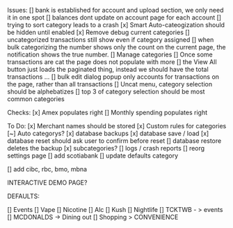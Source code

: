 Issues:
[] bank is established for account and upload section, we only need it in one spot
[] balances dont update on account page for each account
[] trying to sort category leads to a crash
[x] Smart Auto-cateogization should be hidden until enabled
[x] Remove debug current categories
[] uncategorized transactions still show even if category assigned
[] when bulk categorizing the number shows only the count on the current page, the notification shows the true number.
[] Manage categories 
[] Once some transactions are cat the page does not populate with more
[] the View All button just loads the paginated thing, instead we should have the total transactions ...
[] bulk edit dialog popup only accounts for transactions on the page, rather than all transactions
[] Uncat menu, category selection should be alphebatizes
[] top 3 of category selection should be most common categories

Checks:
[x] Amex populates right
[] Monthly spending populates right


To Do:
[x] Merchant names should be stored 
[x] Custom rules for categories
[~] Auto categorys?
[x] database backups 
[x] database save / load
[x] database reset should ask user to confirm before reset
[] database restore deletes the backup
[x] subcategories?
[] logs / crash reports
[] reorg settings page
[] add scotiabank
[] update defaults category


[] add cibc, rbc, bmo, mbna

INTERACTIVE DEMO PAGE? 

DEFAULTS:

[] Events
[] Vape
[] Nicotine
[] Alc
[] Kush
[] Nightlife
[] TCKTWB - > events
[] MCDONALDS -> Dining out
[] Shopping > CONVENIENCE
